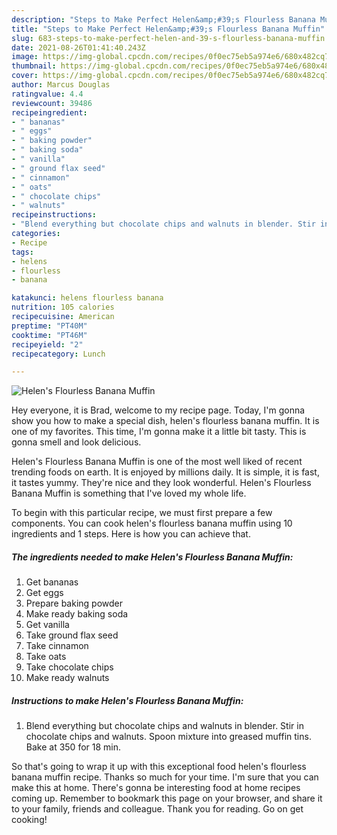 ```yaml
---
description: "Steps to Make Perfect Helen&amp;#39;s Flourless Banana Muffin"
title: "Steps to Make Perfect Helen&amp;#39;s Flourless Banana Muffin"
slug: 683-steps-to-make-perfect-helen-and-39-s-flourless-banana-muffin
date: 2021-08-26T01:41:40.243Z
image: https://img-global.cpcdn.com/recipes/0f0ec75eb5a974e6/680x482cq70/helens-flourless-banana-muffin-recipe-main-photo.jpg
thumbnail: https://img-global.cpcdn.com/recipes/0f0ec75eb5a974e6/680x482cq70/helens-flourless-banana-muffin-recipe-main-photo.jpg
cover: https://img-global.cpcdn.com/recipes/0f0ec75eb5a974e6/680x482cq70/helens-flourless-banana-muffin-recipe-main-photo.jpg
author: Marcus Douglas
ratingvalue: 4.4
reviewcount: 39486
recipeingredient:
- " bananas"
- " eggs"
- " baking powder"
- " baking soda"
- " vanilla"
- " ground flax seed"
- " cinnamon"
- " oats"
- " chocolate chips"
- " walnuts"
recipeinstructions:
- "Blend everything but chocolate chips and walnuts in blender. Stir in chocolate chips and walnuts. Spoon mixture into greased muffin tins. Bake at 350 for 18 min."
categories:
- Recipe
tags:
- helens
- flourless
- banana

katakunci: helens flourless banana 
nutrition: 105 calories
recipecuisine: American
preptime: "PT40M"
cooktime: "PT46M"
recipeyield: "2"
recipecategory: Lunch

---
```



![Helen&#39;s Flourless Banana Muffin](https://img-global.cpcdn.com/recipes/0f0ec75eb5a974e6/680x482cq70/helens-flourless-banana-muffin-recipe-main-photo.jpg)

Hey everyone, it is Brad, welcome to my recipe page. Today, I'm gonna show you how to make a special dish, helen&#39;s flourless banana muffin. It is one of my favorites. This time, I'm gonna make it a little bit tasty. This is gonna smell and look delicious.



Helen&#39;s Flourless Banana Muffin is one of the most well liked of recent trending foods on earth. It is enjoyed by millions daily. It is simple, it is fast, it tastes yummy. They're nice and they look wonderful. Helen&#39;s Flourless Banana Muffin is something that I've loved my whole life.


To begin with this particular recipe, we must first prepare a few components. You can cook helen&#39;s flourless banana muffin using 10 ingredients and 1 steps. Here is how you can achieve that.

<!--inarticleads1-->

##### The ingredients needed to make Helen&#39;s Flourless Banana Muffin:

1. Get  bananas
1. Get  eggs
1. Prepare  baking powder
1. Make ready  baking soda
1. Get  vanilla
1. Take  ground flax seed
1. Take  cinnamon
1. Take  oats
1. Take  chocolate chips
1. Make ready  walnuts




<!--inarticleads2-->

##### Instructions to make Helen&#39;s Flourless Banana Muffin:

1. Blend everything but chocolate chips and walnuts in blender. Stir in chocolate chips and walnuts. Spoon mixture into greased muffin tins. Bake at 350 for 18 min.




So that's going to wrap it up with this exceptional food helen&#39;s flourless banana muffin recipe. Thanks so much for your time. I'm sure that you can make this at home. There's gonna be interesting food at home recipes coming up. Remember to bookmark this page on your browser, and share it to your family, friends and colleague. Thank you for reading. Go on get cooking!
